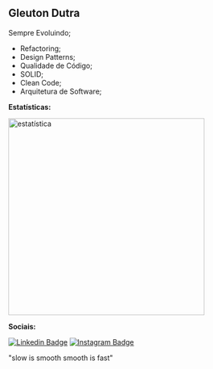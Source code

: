 ## Gleuton Dutra
Sempre Evoluindo;

<ul>
    <li>Refactoring;</li>
    <li>Design Patterns;</li>
    <li>Qualidade de Código;</li>
    <li>SOLID;</li>
    <li>Clean Code;</li>
    <li>Arquitetura de Software;</li>
</ul>


**Estatísticas:**

<img width="390px" src="https://github-readme-stats.vercel.app/api/top-langs/?username=gleuton&hide=html&layout=compact"  alt="estatística"/>

**Sociais:**

 [![Linkedin Badge](https://img.shields.io/badge/-GleutonDutra-blue?style=flat-square&logo=Linkedin&logoColor=white&link=https://www.linkedin.com/in/gleutondutra/)](https://www.linkedin.com/in/gleutondutra/)
 [![Instagram Badge](https://img.shields.io/badge/-GleutonDutra-dd2a7b?style=flat-square&logo=instagram&logoColor=white&link=https://www.linkedin.com/in/gleutondutra/)](https://www.instagram.com/gleutondutra/)

"slow is smooth smooth is fast"
